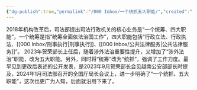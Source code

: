 ```yaml
---
{"dg-publish":true,"permalink":"/000 Inbox/一个统抓五大职能/","created":"2025-09-23T10:07:06.162+08:00","updated":"2025-09-28T15:20:00.889+08:00"}
---
```


2018年机构改革后，司法部提出司法行政机关的核心业务是“一个统筹、四大职能”，一个统筹是指“统筹全面依法治国工作”，四大职能包括“行政立法、行政执法、[[000 Inbox/刑事执行\|刑事执行]]、[[000 Inbox/公共法律服务\|公共法律服务]]”。
2023年贺荣部长上任后，随着涉外法治重要性提升，又增加了“涉外法治”职能，改为五大职能。另外，同时将“统筹”改为“统抓”，强调了工作力度。最早见到更改后表述的公开发表，是2023年9月贺荣部长会见越南公安部部长时提及，2024年1月司法部召开的全国厅局长会议上，进一步明确了“一个统抓、五大职能”，这次也更广为人知，后面就沿用下来了。




